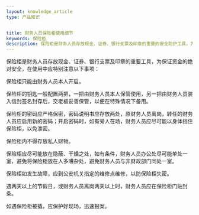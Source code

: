 ```yaml
---
layout: knowledge_article
type: 产品知识


title: 财务人员保险柜使用细节
keywords: 保险柜
description: 保险柜是财务人员存放现金、证券、银行支票及印章的重要的安全防护工具，为保证资金的绝对安全，在使用中应特别注意本文所提及以下各项事项。
---
```

保险柜是财务人员存放现金、证券、银行支票及印章的重要工具，为保证资金的绝对安全，在使用中应特别注意以下事项：

保险柜只能由财务人员本人开启。

保险柜的钥匙一般配置两把，一把由财务人员本人保管使用，另一把由财务人员装入信封签名封存后，交老板妥善保管，以便在特殊情况下备用。

保险柜的密码应严格保密，密码说明书应存放两处，原财务人员离岗，转任的财务人员应启用新的密码；开启密码时，如有旁人在场，财务人员应尽可能以身体挡住保险柜，以免泄密。

保险柜内不得存放私人财物。

保险柜应尽可能放在隐蔽、干燥之处，如有条件，财务人员办公处尽可能单处一室，避免将保险柜放在人多嘈杂处，避免财务人员与非财政部门同处一室。

保险柜如发生故障，应到公安机关指定的维修点维修，以防保险柜失密。

遇两天以上的节假日，或财务人员离岗两天以上时，财务人员应在保险柜门贴封条。

如遇保险柜被撬，应保护好现场，迅速报案。

